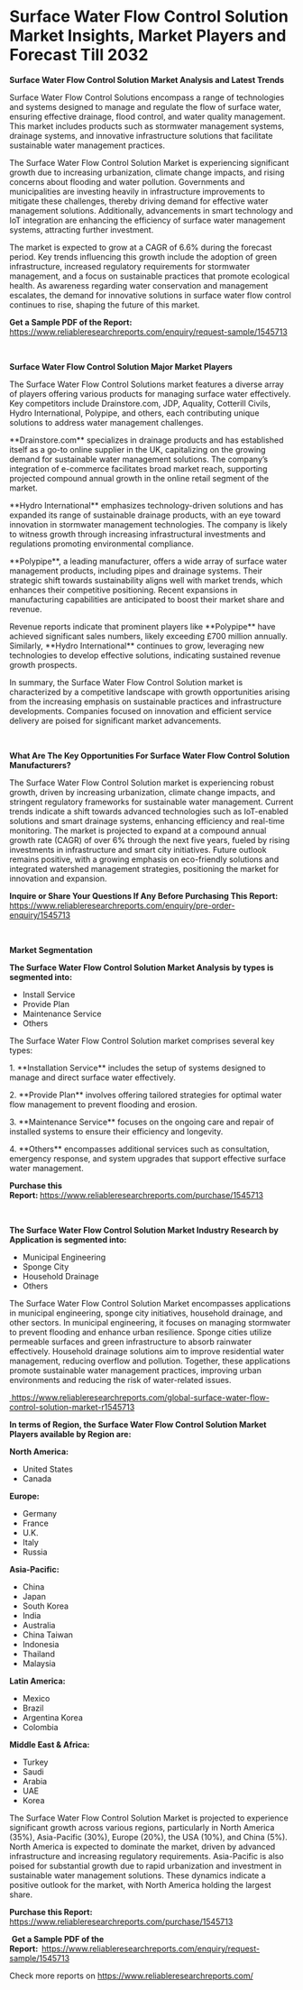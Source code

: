 <p><h1>Surface Water Flow Control Solution Market Insights, Market Players and Forecast Till 2032</h1></p><p><strong>Surface Water Flow Control Solution Market Analysis and Latest Trends</strong></p>
<p><p>Surface Water Flow Control Solutions encompass a range of technologies and systems designed to manage and regulate the flow of surface water, ensuring effective drainage, flood control, and water quality management. This market includes products such as stormwater management systems, drainage systems, and innovative infrastructure solutions that facilitate sustainable water management practices.</p><p>The Surface Water Flow Control Solution Market is experiencing significant growth due to increasing urbanization, climate change impacts, and rising concerns about flooding and water pollution. Governments and municipalities are investing heavily in infrastructure improvements to mitigate these challenges, thereby driving demand for effective water management solutions. Additionally, advancements in smart technology and IoT integration are enhancing the efficiency of surface water management systems, attracting further investment.</p><p>The market is expected to grow at a CAGR of 6.6% during the forecast period. Key trends influencing this growth include the adoption of green infrastructure, increased regulatory requirements for stormwater management, and a focus on sustainable practices that promote ecological health. As awareness regarding water conservation and management escalates, the demand for innovative solutions in surface water flow control continues to rise, shaping the future of this market.</p></p>
<p><strong>Get a Sample PDF of the Report:&nbsp;</strong> <a href="https://www.reliableresearchreports.com/enquiry/request-sample/1545713?utm_campaign=2667&utm_medium=2&utm_source=Github&utm_content=ia&utm_term=27022025&utm_id=surface-water-flow-control-solution">https://www.reliableresearchreports.com/enquiry/request-sample/1545713</a></p>
<p>&nbsp;</p>
<p><strong>Surface Water Flow Control Solution Major Market Players</strong></p>
<p><p>The Surface Water Flow Control Solutions market features a diverse array of players offering various products for managing surface water effectively. Key competitors include Drainstore.com, JDP, Aquality, Cotterill Civils, Hydro International, Polypipe, and others, each contributing unique solutions to address water management challenges.</p><p>**Drainstore.com** specializes in drainage products and has established itself as a go-to online supplier in the UK, capitalizing on the growing demand for sustainable water management solutions. The company’s integration of e-commerce facilitates broad market reach, supporting projected compound annual growth in the online retail segment of the market.</p><p>**Hydro International** emphasizes technology-driven solutions and has expanded its range of sustainable drainage products, with an eye toward innovation in stormwater management technologies. The company is likely to witness growth through increasing infrastructural investments and regulations promoting environmental compliance.</p><p>**Polypipe**, a leading manufacturer, offers a wide array of surface water management products, including pipes and drainage systems. Their strategic shift towards sustainability aligns well with market trends, which enhances their competitive positioning. Recent expansions in manufacturing capabilities are anticipated to boost their market share and revenue.</p><p>Revenue reports indicate that prominent players like **Polypipe** have achieved significant sales numbers, likely exceeding £700 million annually. Similarly, **Hydro International** continues to grow, leveraging new technologies to develop effective solutions, indicating sustained revenue growth prospects.</p><p>In summary, the Surface Water Flow Control Solution market is characterized by a competitive landscape with growth opportunities arising from the increasing emphasis on sustainable practices and infrastructure developments. Companies focused on innovation and efficient service delivery are poised for significant market advancements.</p></p>
<p>&nbsp;</p>
<p><strong>What Are The Key Opportunities For Surface Water Flow Control Solution Manufacturers?</strong></p>
<p><p>The Surface Water Flow Control Solution market is experiencing robust growth, driven by increasing urbanization, climate change impacts, and stringent regulatory frameworks for sustainable water management. Current trends indicate a shift towards advanced technologies such as IoT-enabled solutions and smart drainage systems, enhancing efficiency and real-time monitoring. The market is projected to expand at a compound annual growth rate (CAGR) of over 6% through the next five years, fueled by rising investments in infrastructure and smart city initiatives. Future outlook remains positive, with a growing emphasis on eco-friendly solutions and integrated watershed management strategies, positioning the market for innovation and expansion.</p></p>
<p><strong>Inquire or Share Your Questions If Any Before Purchasing This Report:</strong> <a href="https://www.reliableresearchreports.com/enquiry/pre-order-enquiry/1545713?utm_campaign=2667&utm_medium=2&utm_source=Github&utm_content=ia&utm_term=27022025&utm_id=surface-water-flow-control-solution">https://www.reliableresearchreports.com/enquiry/pre-order-enquiry/1545713</a></p>
<p>&nbsp;</p>
<p><strong>Market Segmentation</strong></p>
<p><strong>The Surface Water Flow Control Solution Market Analysis by types is segmented into:</strong></p>
<p><ul><li>Install Service</li><li>Provide Plan</li><li>Maintenance Service</li><li>Others</li></ul></p>
<p><p>The Surface Water Flow Control Solution market comprises several key types: </p><p>1. **Installation Service** includes the setup of systems designed to manage and direct surface water effectively.</p><p>2. **Provide Plan** involves offering tailored strategies for optimal water flow management to prevent flooding and erosion.</p><p>3. **Maintenance Service** focuses on the ongoing care and repair of installed systems to ensure their efficiency and longevity.</p><p>4. **Others** encompasses additional services such as consultation, emergency response, and system upgrades that support effective surface water management.</p></p>
<p><strong>Purchase this Report:&nbsp;</strong><a href="https://www.reliableresearchreports.com/purchase/1545713?utm_campaign=2667&utm_medium=2&utm_source=Github&utm_content=ia&utm_term=27022025&utm_id=surface-water-flow-control-solution">https://www.reliableresearchreports.com/purchase/1545713</a></p>
<p>&nbsp;</p>
<p><strong>The Surface Water Flow Control Solution Market Industry Research by Application is segmented into:</strong></p>
<p><ul><li>Municipal Engineering</li><li>Sponge City</li><li>Household Drainage</li><li>Others</li></ul></p>
<p><p>The Surface Water Flow Control Solution Market encompasses applications in municipal engineering, sponge city initiatives, household drainage, and other sectors. In municipal engineering, it focuses on managing stormwater to prevent flooding and enhance urban resilience. Sponge cities utilize permeable surfaces and green infrastructure to absorb rainwater effectively. Household drainage solutions aim to improve residential water management, reducing overflow and pollution. Together, these applications promote sustainable water management practices, improving urban environments and reducing the risk of water-related issues.</p></p>
<p><a href="https://www.reliableresearchreports.com/global-surface-water-flow-control-solution-market-r1545713?utm_campaign=2667&utm_medium=2&utm_source=Github&utm_content=ia&utm_term=27022025&utm_id=surface-water-flow-control-solution">&nbsp;https://www.reliableresearchreports.com/global-surface-water-flow-control-solution-market-r1545713</a></p>
<p><strong>In terms of Region, the Surface Water Flow Control Solution Market Players available by Region are:</strong></p>
<p>
    <p> <strong> North America: </strong>
        <ul>
            <li>United States</li>
            <li>Canada</li>
        </ul>
        </p> 
    <p> <strong> Europe: </strong>
        <ul>
            <li>Germany</li>
            <li>France</li>
            <li>U.K.</li>
            <li>Italy</li>
            <li>Russia</li>
        </ul>
        </p> 
    <p> <strong> Asia-Pacific: </strong>
        <ul>
            <li>China</li>
            <li>Japan</li>
            <li>South Korea</li>
            <li>India</li>
            <li>Australia</li>
            <li>China Taiwan</li>
            <li>Indonesia</li>
            <li>Thailand</li>
            <li>Malaysia</li>
        </ul>
        </p> 
    <p> <strong> Latin America: </strong>
        <ul>
            <li>Mexico</li>
            <li>Brazil</li>
            <li>Argentina Korea</li>
            <li>Colombia</li>
        </ul>
        </p> 
    <p> <strong> Middle East & Africa: </strong>
        <ul>
            <li>Turkey</li>
            <li>Saudi</li>
            <li>Arabia</li>
            <li>UAE</li>
            <li>Korea</li>
        </ul>
    </p>
    </p>
<p><p>The Surface Water Flow Control Solution Market is projected to experience significant growth across various regions, particularly in North America (35%), Asia-Pacific (30%), Europe (20%), the USA (10%), and China (5%). North America is expected to dominate the market, driven by advanced infrastructure and increasing regulatory requirements. Asia-Pacific is also poised for substantial growth due to rapid urbanization and investment in sustainable water management solutions. These dynamics indicate a positive outlook for the market, with North America holding the largest share.</p></p>
<p><strong>Purchase this Report: </strong><a href="https://www.reliableresearchreports.com/purchase/1545713?utm_campaign=2667&utm_medium=2&utm_source=Github&utm_content=ia&utm_term=27022025&utm_id=surface-water-flow-control-solution">https://www.reliableresearchreports.com/purchase/1545713</a></p>
<p>&nbsp;<strong>Get a Sample PDF of the Report:&nbsp;&nbsp;</strong><a href="https://www.reliableresearchreports.com/enquiry/request-sample/1545713?utm_campaign=2667&utm_medium=2&utm_source=Github&utm_content=ia&utm_term=27022025&utm_id=surface-water-flow-control-solution">https://www.reliableresearchreports.com/enquiry/request-sample/1545713</a></p>
<p><strong></strong></p>
<p>Check more reports on <a href="https://www.reliableresearchreports.com/?utm_campaign=2667&utm_medium=2&utm_source=Github&utm_content=ia&utm_term=27022025&utm_id=surface-water-flow-control-solution">https://www.reliableresearchreports.com/</a></p>